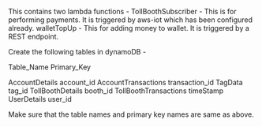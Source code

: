 This contains two lambda functions - 
TollBoothSubscriber - This is for performing payments. It is triggered by aws-iot which has been configured already. 
walletTopUp - This for adding money to wallet. It is triggered by a REST endpoint. 

Create the following tables in dynamoDB - 

Table_Name                Primary_Key

AccountDetails            account_id
AccountTransactions       transaction_id
TagData                   tag_id
TollBoothDetails          booth_id
TollBoothTransactions     timeStamp
UserDetails               user_id

Make sure that the table names and primary key names are same as above. 
